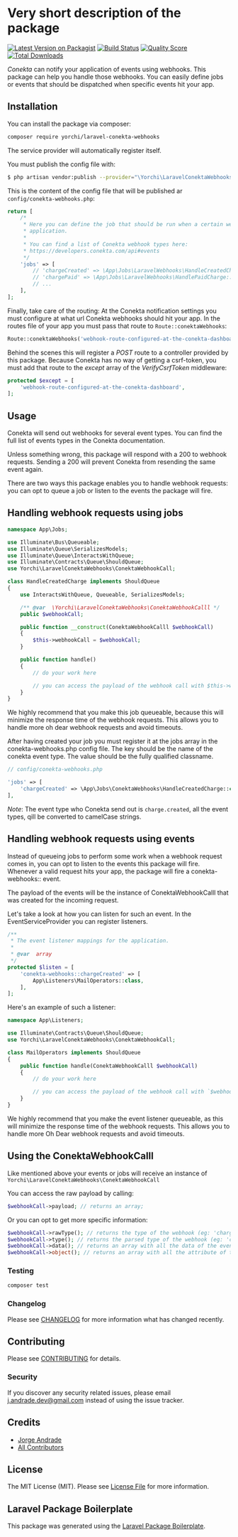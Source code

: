# Very short description of the package

[![Latest Version on Packagist](https://img.shields.io/packagist/v/yorchi/laravel-conekta-webhooks.svg?style=flat-square)](https://packagist.org/packages/yorchi/laravel-conekta-webhooks)
[![Build Status](https://img.shields.io/travis/yorchi/laravel-conekta-webhooks/master.svg?style=flat-square)](https://travis-ci.org/yorchi/laravel-conekta-webhooks)
[![Quality Score](https://img.shields.io/scrutinizer/g/yorchi/laravel-conekta-webhooks.svg?style=flat-square)](https://scrutinizer-ci.com/g/yorchi/laravel-conekta-webhooks)
[![Total Downloads](https://img.shields.io/packagist/dt/yorchi/laravel-conekta-webhooks.svg?style=flat-square)](https://packagist.org/packages/yorchi/laravel-conekta-webhooks)

*Conekta* can notify your application of events using webhooks. This package can help you handle those webhooks. You can easily define jobs or events that should be dispatched when specific events hit your app.

## Installation

You can install the package via composer:

```bash
composer require yorchi/laravel-conekta-webhooks
```

The service provider will automatically register itself.

You must publish the config file with:

``` bash
$ php artisan vendor:publish --provider="\Yorchi\LaravelConektaWebhooks\LaravelConektaWebhooksServiceProvider" --tag="config"
```

This is the content of the config file that will be published ar `config/conekta-webhooks.php`:

``` php
return [
    /*
     * Here you can define the job that should be run when a certain webhook hits your
     * application.
     *
     * You can find a list of Conekta webhook types here:
     * https://developers.conekta.com/api#events
     */
    'jobs' => [
        // 'chargeCreated' => \App\Jobs\LaravelWebhooks\HandleCreatedCharge::class,
        // 'chargePaid' => \App\Jobs\LaravelWebhooks\HandlePaidCharge::class,
        // ...
    ],
];
```

Finally, take care of the routing: At the Conekta notification settings you must configure at what url Conekta webhooks should hit your app. In the routes file of your app you must pass that route to `Route::conektaWebhooks`:

``` php
Route::conektaWebhooks('webhook-route-configured-at-the-conekta-dashboard');
```

Behind the scenes this will register a *POST* route to a controller provided by this package. Because Conekta has no way of getting a csrf-token, you must add that route to the *except* array of the *VerifyCsrfToken* middleware:

``` php
protected $except = [
    'webhook-route-configured-at-the-conekta-dashboard',
];
```

## Usage

Conekta will send out webhooks for several event types. You can find the full list of events types in the Conekta documentation.

Unless something wrong, this package will respond with a 200 to webhook requests. Sending a 200 will prevent Conekta from resending the same event again.

There are two ways this package enables you to handle webhook requests: you can opt to queue a job or listen to the events the package will fire.

## Handling webhook requests using jobs

``` php
namespace App\Jobs;

use Illuminate\Bus\Queueable;
use Illuminate\Queue\SerializesModels;
use Illuminate\Queue\InteractsWithQueue;
use Illuminate\Contracts\Queue\ShouldQueue;
use Yorchi\LaravelConektaWebhooks\ConektaWebhookCall;

class HandleCreatedCharge implements ShouldQueue
{
    use InteractsWithQueue, Queueable, SerializesModels;

    /** @var  \Yorchi\LaravelConektaWebhooks\ConektaWebhookCalll */
    public $webhookCall;

    public function __construct(ConektaWebhookCalll $webhookCall)
    {
        $this->webhookCall = $webhookCall;
    }

    public function handle()
    {
        // do your work here

        // you can access the payload of the webhook call with $this->webhookCall->payload
    }
}
```

We highly recommend that you make this job queueable, because this will minimize the response time of the webhook requests. This allows you to handle more oh dear webhook requests and avoid timeouts.

After having created your job you must register it at the jobs array in the conekta-webhooks.php config file. The key should be the name of the conekta event type. The value should be the fully qualified classname.

``` php
// config/conekta-webhooks.php

'jobs' => [
    'chargeCreated' => \App\Jobs\ConektaWebhooks\HandleCreatedCharge::class,
],
```

_*Note*_: The event type who Conekta send out is `charge.created`, all the event types, qill be converted to camelCase strings.

## Handling webhook requests using events

Instead of queueing jobs to perform some work when a webhook request comes in, you can opt to listen to the events this package will fire. Whenever a valid request hits your app, the package will fire a conekta-webhooks::<name-of-the-event> event.

The payload of the events will be the instance of ConektaWebhookCalll that was created for the incoming request.

Let's take a look at how you can listen for such an event. In the EventServiceProvider you can register listeners.


``` php
/**
 * The event listener mappings for the application.
 *
 * @var  array
 */
protected $listen = [
    'conekta-webhooks::chargeCreated' => [
        App\Listeners\MailOperators::class,
    ],
];
```

Here's an example of such a listener:

``` php
namespace App\Listeners;

use Illuminate\Contracts\Queue\ShouldQueue;
use Yorchi\LaravelConektaWebhooks\ConektaWebhookCall;

class MailOperators implements ShouldQueue
{
    public function handle(ConektaWebhookCalll $webhookCall)
    {
        // do your work here

        // you can access the payload of the webhook call with `$webhookCall->payload`
    }
}
```

We highly recommend that you make the event listener queueable, as this will minimize the response time of the webhook requests. This allows you to handle more Oh Dear webhook requests and avoid timeouts.

## Using the ConektaWebhookCalll

Like mentioned above your events or jobs will receive an instance of `Yorchi\LaravelConektaWebhooks\ConektaWebhookCall`

You can access the raw payload by calling:

``` php
$webhookCall->payload; // returns an array;
```

Or you can opt to get more specific information:

``` php
$webhookCall->rawType(); // returns the type of the webhook (eg: 'charge.created');
$webhookCall->type(); // returns the parsed type of the webhook (eg: 'chargeCreated');
$webhookCall->data(); // returns an array with all the data of the event;
$webhookCall->object(); // returns an array with all the attribute of the current object (eg: 'charge');
```

### Testing

``` bash
composer test
```

### Changelog

Please see [CHANGELOG](CHANGELOG.md) for more information what has changed recently.

## Contributing

Please see [CONTRIBUTING](CONTRIBUTING.md) for details.

### Security

If you discover any security related issues, please email j.andrade.dev@gmail.com instead of using the issue tracker.

## Credits

- [Jorge Andrade](https://github.com/yorchi)
- [All Contributors](../../contributors)

## License

The MIT License (MIT). Please see [License File](LICENSE.md) for more information.

## Laravel Package Boilerplate

This package was generated using the [Laravel Package Boilerplate](https://laravelpackageboilerplate.com).